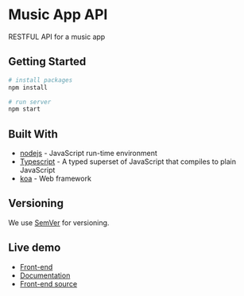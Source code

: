 # Music App API

RESTFUL API for a music app

## Getting Started

```bash
# install packages
npm install

# run server
npm start
```

## Built With

* [nodejs](https://nodejs.org/en/) - JavaScript run-time environment
* [Typescript](https://www.typescriptlang.org/) - A typed superset of JavaScript that compiles to plain JavaScript
* [koa](https://koajs.com/) - Web framework

## Versioning

We use [SemVer](http://semver.org/) for versioning.

## Live demo

* [Front-end](https://spoticlone-ultimate.herokuapp.com)
* [Documentation](https://music-api-005.herokuapp.com/docs)
* [Front-end source](https://github.com/IgorSouzza/react-spotify-clone)
